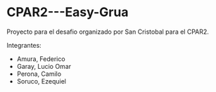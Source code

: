 # CPAR2---Easy-Grua
Proyecto para el desafio organizado por San Cristobal para el CPAR2.

Integrantes:
 - Amura, Federico
 - Garay, Lucio Omar
 - Perona, Camilo
 - Soruco, Ezequiel
